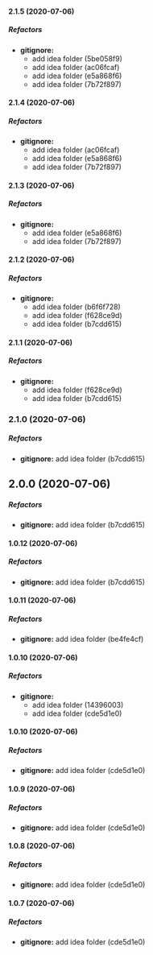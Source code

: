 #### 2.1.5 (2020-07-06)

##### Refactors

* **gitignore:**
  *  add idea folder (5be058f9)
  *  add idea folder (ac06fcaf)
  *  add idea folder (e5a868f6)
  *  add idea folder (7b72f897)

#### 2.1.4 (2020-07-06)

##### Refactors

* **gitignore:**
  *  add idea folder (ac06fcaf)
  *  add idea folder (e5a868f6)
  *  add idea folder (7b72f897)

#### 2.1.3 (2020-07-06)

##### Refactors

* **gitignore:**
  *  add idea folder (e5a868f6)
  *  add idea folder (7b72f897)

#### 2.1.2 (2020-07-06)

##### Refactors

* **gitignore:**
  *  add idea folder (b6f6f728)
  *  add idea folder (f628ce9d)
  *  add idea folder (b7cdd615)

#### 2.1.1 (2020-07-06)

##### Refactors

* **gitignore:**
  *  add idea folder (f628ce9d)
  *  add idea folder (b7cdd615)

### 2.1.0 (2020-07-06)

##### Refactors

* **gitignore:**  add idea folder (b7cdd615)

## 2.0.0 (2020-07-06)

##### Refactors

* **gitignore:**  add idea folder (b7cdd615)

#### 1.0.12 (2020-07-06)

##### Refactors

* **gitignore:**  add idea folder (b7cdd615)

#### 1.0.11 (2020-07-06)

##### Refactors

* **gitignore:**  add idea folder (be4fe4cf)

#### 1.0.10 (2020-07-06)

##### Refactors

* **gitignore:**
  *  add idea folder (14396003)
  *  add idea folder (cde5d1e0)

#### 1.0.10 (2020-07-06)

##### Refactors

* **gitignore:**  add idea folder (cde5d1e0)

#### 1.0.9 (2020-07-06)

##### Refactors

* **gitignore:**  add idea folder (cde5d1e0)

#### 1.0.8 (2020-07-06)

##### Refactors

* **gitignore:**  add idea folder (cde5d1e0)

#### 1.0.7 (2020-07-06)

##### Refactors

* **gitignore:**  add idea folder (cde5d1e0)

~~~~
